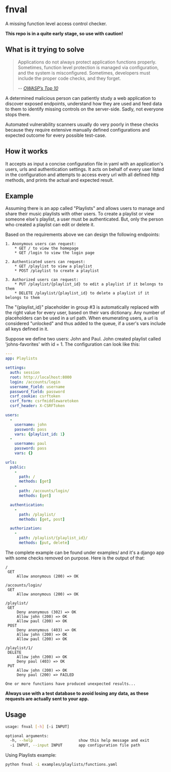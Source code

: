 # fnval
A missing function level access control checker.

**This repo is in a quite early stage, so use with caution!**

## What is it trying to solve
> Applications do not always protect application functions properly. Sometimes, function level protection is managed
via configuration, and the system is misconfigured. Sometimes, developers must include the proper code checks, and
they forget.
>
> -- <cite>[OWASP’s Top 10](https://www.owasp.org/index.php/Top_10_2013-A7-Missing_Function_Level_Access_Control)</cite>

A determined malicious person can patiently study a web application to discover exposed endpoints, understand how
they are used and feed data to them to identify missing controls on the server-side. Sadly, not everyone stops there.

Automated vulnerability scanners usually do very poorly in these checks because they require extensive manually defined
configurations and expected outcome for every possible test-case.

## How it works
It accepts as input a concise configuration file in yaml with an application's users, urls and authentication settings.
It acts on behalf of every user listed in the configuration and attempts to access every url with all defined http
methods, and prints the actual and expected result.

## Example
Assuming there is an app called "Playlists" and allows users to manage and share their music playlists with other users.
To create a playlist or view someone else's playlist, a user must be authenticated. But, only the person who created a
playlist can edit or delete it.

Based on the requirements above we can design the following endpoints:

    1. Anonymous users can request:
        * GET / to view the homepage
        * GET /login to view the login page
    
    2. Authenticated users can request:
        * GET /playlist to view a playlist
        * POST /playlist to create a playlist
    
    3. Authorized users can request:
        * PUT /playlist/{playlist_id} to edit a playlist if it belongs to them
        * DELETE /playlist/{playlist_id} to delete a playlist if it belongs to them

The "{playlist_id}" placeholder in group #3 is automatically replaced with the right value for every user, based on their vars
dictionary. Any number of placeholders can be used in a url path. When enumerating users, a
url is considered "unlocked" and thus added to the queue, if a user's vars include all keys defined in it.

Suppose we define two users: John and Paul. John created playlist called 'johns-favorites' with id = 1. The
configuration can look like this:

```yaml
---
app: Playlists

settings:
  auth: session
  root: http://localhost:8000
  login: /accounts/login
  username_field: username
  password_field: password
  csrf_cookie: csrftoken
  csrf_form: csrfmiddlewaretoken
  csrf_header: X-CSRFToken

users:
  -
    username: john
    password: pass
    vars: {playlist_id: 1}
  -
    username: paul
    password: pass
    vars: {}

urls:
  public:
    -
      path: /
      methods: [get]
    -
      path: /accounts/login/
      methods: [get]

  authentication:
    -
      path: /playlist/
      methods: [get, post]

  authorization:
    -
      path: /playlist/{playlist_id}/
      methods: [put, delete]
```

The complete example can be found under examples/ and it's a django app with some checks removed on purpose. Here is the
output of that:

```
/
 GET
     Allow anonymous (200) => OK

/accounts/login/
 GET
     Allow anonymous (200) => OK

/playlist/
 GET
     Deny anonymous (302) => OK
     Allow john (200) => OK
     Allow paul (200) => OK
 POST
     Deny anonymous (403) => OK
     Allow john (200) => OK
     Allow paul (200) => OK

/playlist/1/
 DELETE
     Allow john (200) => OK
     Deny paul (403) => OK
 PUT
     Allow john (200) => OK
     Deny paul (200) => FAILED

One or more functions have produced unexpected results...
```

**Always use with a test database to avoid losing any data, as these requests are actually sent to your app.**

## Usage
```bash
usage: fnval [-h] [-i INPUT]

optional arguments:
  -h, --help                    show this help message and exit
  -i INPUT, --input INPUT       app configuration file path
```

Using Playlists example:
```bash
python fnval -i examples/playlists/functions.yaml
```
